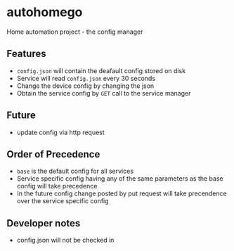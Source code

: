 # autohomego
Home automation project - the config manager

## Features

- `config.json` will contain the deafault config stored on disk
- Service will read `config.json` every 30 seconds
- Change the device config by changing the json
- Obtain the service config by `GET` call to the service manager

## Future

- update config via http request

## Order of Precedence

- `base` is the default config for all services
- Service specific config having any of the same parameters as the base config will take precedence
- In the future config change posted by put request will take precendence over the service specific config

## Developer notes

- config.json will not be checked in
